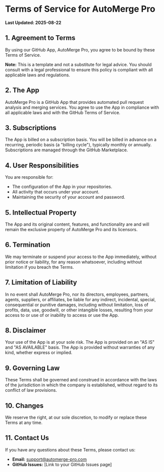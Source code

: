 # Terms of Service for AutoMerge Pro

**Last Updated: 2025-08-22**

## 1. Agreement to Terms

By using our GitHub App, AutoMerge Pro, you agree to be bound by these Terms of Service.

**Note:** This is a template and not a substitute for legal advice. You should consult with a legal professional to ensure this policy is compliant with all applicable laws and regulations.

## 2. The App

AutoMerge Pro is a GitHub App that provides automated pull request analysis and merging services. You agree to use the App in compliance with all applicable laws and with the GitHub Terms of Service.

## 3. Subscriptions

The App is billed on a subscription basis. You will be billed in advance on a recurring, periodic basis (a "billing cycle"), typically monthly or annually. Subscriptions are managed through the GitHub Marketplace.

## 4. User Responsibilities

You are responsible for:
- The configuration of the App in your repositories.
- All activity that occurs under your account.
- Maintaining the security of your account and password.

## 5. Intellectual Property

The App and its original content, features, and functionality are and will remain the exclusive property of AutoMerge Pro and its licensors.

## 6. Termination

We may terminate or suspend your access to the App immediately, without prior notice or liability, for any reason whatsoever, including without limitation if you breach the Terms.

## 7. Limitation of Liability

In no event shall AutoMerge Pro, nor its directors, employees, partners, agents, suppliers, or affiliates, be liable for any indirect, incidental, special, consequential or punitive damages, including without limitation, loss of profits, data, use, goodwill, or other intangible losses, resulting from your access to or use of or inability to access or use the App.

## 8. Disclaimer

Your use of the App is at your sole risk. The App is provided on an "AS IS" and "AS AVAILABLE" basis. The App is provided without warranties of any kind, whether express or implied.

## 9. Governing Law

These Terms shall be governed and construed in accordance with the laws of the jurisdiction in which the company is established, without regard to its conflict of law provisions.

## 10. Changes

We reserve the right, at our sole discretion, to modify or replace these Terms at any time.

## 11. Contact Us

If you have any questions about these Terms, please contact us:

- **Email:** support@automerge-pro.com
- **GitHub Issues:** [Link to your GitHub Issues page]
